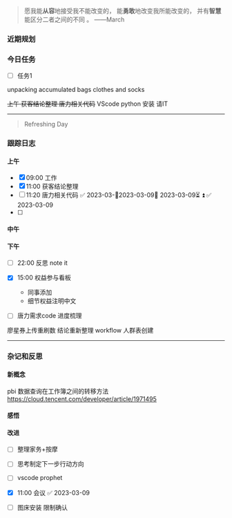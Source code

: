 > 愿我能**从容**地接受我不能改变的，
>          能**勇敢**地改变我所能改变的，
>          并有**智慧**能区分二者之间的不同 。 ——March


### 近期规划



### 今日任务
- [ ] 任务1

unpacking accumulated bags
clothes and socks

~~上午
获客结论整理
唐力相关代码~~
VScode python 安装  请IT  


---------

> Refreshing Day 

### 跟踪日志

#### 上午
- [x] 09:00 工作
- [x] 11:00 获客结论整理
- [ ] 11:20 唐力相关代码 ✅ 2023-03-🛫2023-03-09📅 2023-03-09⏳ ⏫ ✅ 2023-03-09
- [ ] 


#### 中午



#### 下午
- [ ] 22:00 反思 note it
- [x] 15:00 权益参与看板
	- 同事添加
	- 细节权益注明中文

- [ ] 唐力需求code  进度梳理

廖星券上传重刷数
结论重新整理  workflow
人群表创建

-------

### 杂记和反思


#### 新概念

pbi  数据查询在工作簿之间的转移方法
https://cloud.tencent.com/developer/article/1971495


#### 感悟


#### 改进

- [ ]  整理家务+按摩
- [ ] 思考制定下一步行动方向
- [ ] vscode  prophet  
- [x] 11:00 会议 ✅ 2023-03-09
- [ ] 图床安装  限制确认



